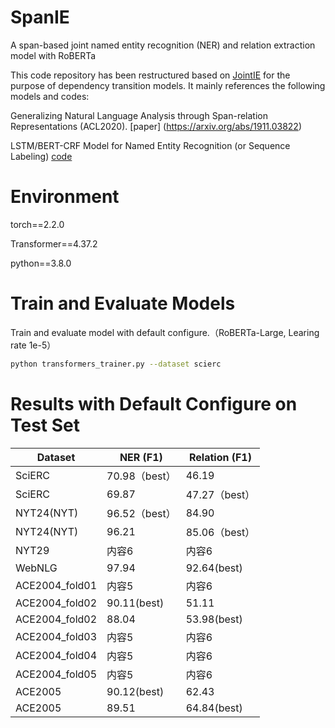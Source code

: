 # SpanIE
A span-based joint named entity recognition (NER) and relation extraction model with RoBERTa

This code repository has been restructured based on [JointIE](https://github.com/JiachengLi1995/JointIE/) for the purpose of dependency transition models. It mainly references the following models and codes:

Generalizing Natural Language Analysis through Span-relation Representations (ACL2020). [paper] (https://arxiv.org/abs/1911.03822)

LSTM/BERT-CRF Model for Named Entity Recognition (or Sequence Labeling) [code](https://github.com/allanj/pytorch_neural_crf)

# Environment
torch==2.2.0

Transformer==4.37.2

python==3.8.0

# Train and Evaluate Models

Train and evaluate model with default configure.（RoBERTa-Large, Learing rate 1e-5）


```bash
python transformers_trainer.py --dataset scierc
```

# Results with Default Configure on Test Set
| Dataset | NER (F1)	 | Relation (F1) |
|---------|---------|---------|
| SciERC   | 70.98（best）   | 46.19   |
| SciERC   | 69.87   | 47.27（best）   |
| NYT24(NYT)   | 96.52（best）   | 84.90   |
| NYT24(NYT)   | 96.21   | 85.06（best）   |
| NYT29   | 内容6   | 内容6   |
| WebNLG   | 97.94   | 92.64(best)|
| ACE2004_fold01   | 内容5   | 内容6   |
| ACE2004_fold02   | 90.11(best)   | 51.11   |
| ACE2004_fold02   | 88.04   | 53.98(best)   |
| ACE2004_fold03   | 内容5   | 内容6   |
| ACE2004_fold04   | 内容5   | 内容6   |
| ACE2004_fold05   | 内容5   | 内容6   |
| ACE2005   | 90.12(best)  | 62.43   |
| ACE2005   | 89.51  | 64.84(best)   |

